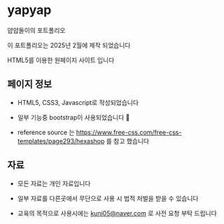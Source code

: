 # yapyap

얍얍돌이의 포트폴리오

이 포트폴리오는 2025년 2월에 제작 되었습니다

HTML5를 이용한 원페이지 사이트 입니다


## 페이지 정보

- HTML5, CSS3, Javascript로 작성되었습니다

- 일부 기능중 bootstrap이 사용되었습니다

- reference source 는 https://www.free-css.com/free-css-templates/page293/hexashop 를 참고 했습니다

## 자료

- 모든 자료는 개인 자료입니다

- 일부 자료를 다른곳에서 무단으로 사용 시 법적 처벌을 받을 수 있습니다

- 교육의 목적으로 사용시에는 kuni05@naver.com 로 사전 요청 부탁 드립니다
